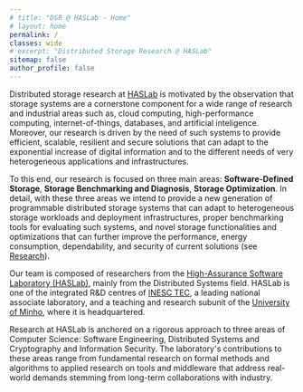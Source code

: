 ```yaml
---
# title: "DSR @ HASLab - Home"
# layout: home
permalink: /
classes: wide
# excerpt: "Distributed Storage Research @ HASLab"
sitemap: false
author_profile: false
---
```



Distributed storage research at [HASLab](https://www.inesctec.pt/en/centres/haslab) is motivated by the observation that storage systems are a cornerstone component for a wide range of research and industrial areas such as, cloud computing, high-performance computing, internet-of-things, databases, and artificial inteligence. Moreover, our research is driven by the need of such systems to provide efficient, scalable, resilient and secure solutions that can adapt to the exponential increase of digital information and to the different needs of very heterogeneous applications and infrastructures.

<!--

<div markdown="0" id="carousel" class="carousel slide" data-ride="carousel" data-interval="5000" data-pause="hover" >

    <ol class="carousel-indicators">
        <li data-target="#carousel" data-slide-to="0" class="active"></li>
        <li data-target="#carousel" data-slide-to="1"></li>
        <li data-target="#carousel" data-slide-to="2"></li>
        <li data-target="#carousel" data-slide-to="3"></li>
        <li data-target="#carousel" data-slide-to="4"></li>
    </ol>

    <div class="carousel-inner" markdown="0">

        <div class="item active">
            <img src="{{ site.url }}{{ site.baseurl }}/images/" alt="Slide 1" />
        </div>
        <div class="item">
            <img src="{{ site.url }}{{ site.baseurl }}/images/" alt="Slide 2" />
        </div>
        <div class="item">
            <img src="{{ site.url }}{{ site.baseurl }}/images/" alt="Slide 3" />
        </div>
        <div class="item">
            <img src="{{ site.url }}{{ site.baseurl }}/images/" alt="Slide 4" />
        </div>
        <div class="item">
            <img src="{{ site.url }}{{ site.baseurl }}/images/" alt="Slide 5" />
        </div>
    </div>
  <a class="left carousel-control" href="#carousel" role="button" data-slide="prev">
    <span class="glyphicon glyphicon-chevron-left" aria-hidden="true"></span>
    <span class="sr-only">Previous</span>
  </a>
  <a class="right carousel-control" href="#carousel" role="button" data-slide="next">
    <span class="glyphicon glyphicon-chevron-right" aria-hidden="true"></span>
    <span class="sr-only">Next</span>
  </a>
</div>
-->

To this end, our research is focused on three main areas: **Software-Defined Storage**, **Storage Benchmarking and Diagnosis**, **Storage Optimization**. In detail, with these three areas we intend to provide a new generation of programmable distributed storage systems that can adapt to heterogeneous storage workloads and deployment infrastructures, proper benchmarking tools for evaluating such systems, and novel storage functionalities and optimizations that can further improve the performance, energy consumption, dependability, and security of current solutions (see [Research](research)).

Our team is composed of researchers from the [High-Assurance Software Laboratory (HASLab)](https://www.inesctec.pt/en/centres/haslab), mainly from the Distributed Systems field. HASLab is one of the integrated R&D centres of [INESC TEC](https://www.inesctec.pt), a leading national associate laboratory, and a teaching and research subunit of the [University of Minho](http://www.uminho.pt), where it is headquartered.

Research at HASLab is anchored on a rigorous approach to three areas of Computer Science: Software Engineering, Distributed Systems and Cryptography and Information Security. The laboratory's contributions to these areas range from fundamental research on formal methods and algorithms to applied research on tools and middleware that address real-world demands stemming from long-term collaborations with industry.

<!--**We are looking for PhD students, Postdocs, and Master students to join the team** [(more info)]({{ site.url }}{{ site.baseurl }}/vacancies) **!** -->

<!--We are grateful for funding from-->
<!--
<figure class="fourth">
  <img src="{{ site.url }}{{ site.baseurl }}/images/logopic/inesctec_logo.jpg" style="width: 230px">
  <img src="{{ site.url }}{{ site.baseurl }}/images/logopic/uminho_logo.png" style="width: 180px">
</figure> -->






